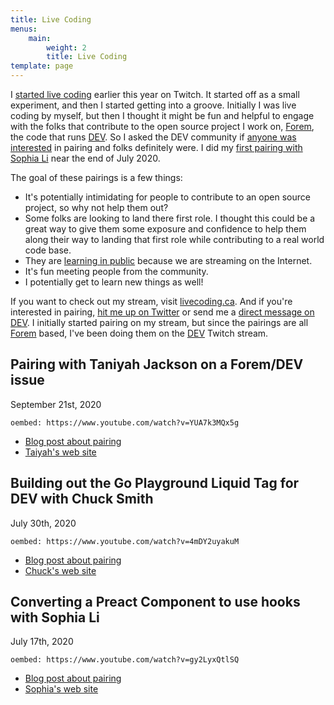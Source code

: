```yaml
---
title: Live Coding
menus:
    main:
        weight: 2
        title: Live Coding
template: page
---
```


I [started live coding](/posts/i-ve-started-to-live-code-on-twitch-for-dev-13cn/) earlier this year on Twitch. It started off as a small experiment, and then I started getting into a groove. Initially I was live coding by myself, but then I thought it might be fun and helpful to engage with the folks that contribute to the open source project I work on, [Forem](https://forem.com), the code that runs [DEV](https://dev.to). So I asked the DEV community if [anyone was interested](/let-s-pair-during-a-live-coding-session-8he/) in pairing and folks definitely were. I did my [first pairing with Sophia Li](/posts/live-coding-pairing-converting-a-preact-component-to-use-hooks-75e/) near the end of July 2020.

The goal of these pairings is a few things:

-   It's potentially intimidating for people to contribute to an open source project, so why not help them out?
-   Some folks are looking to land there first role. I thought this could be a great way to give them some exposure and confidence to help them along their way to landing that first role while contributing to a real world code base.
-   They are [learning in public](https://www.swyx.io/writing/learn-in-public/) because we are streaming on the Internet.
-   It's fun meeting people from the community.
-   I potentially get to learn new things as well!

If you want to check out my stream, visit [livecoding.ca](https://livecoding.ca). And if you're interested in pairing, [hit me up on Twitter](https://twitter.com/nickytonline) or send me a [direct message on DEV](https://dev.to/nickytonline). I initially started pairing on my stream, but since the pairings are all [Forem](https://github.com/forem/forem/) based, I've been doing them on the [DEV](https://www.twitch.tv/thepracticaldev) Twitch stream.

## Pairing with Taniyah Jackson on a Forem/DEV issue

<time datetime="2020-09-21">September 21st, 2020</time>

`oembed: https://www.youtube.com/watch?v=YUA7k3MQx5g`

-   [Blog post about pairing](/posts/pairing-with-taniyah-jackson-on-a-forem-dev-issue-28fh)
-   [Taiyah's web site](https://taniyah-l-jackson.github.io/)

## Building out the Go Playground Liquid Tag for DEV with Chuck Smith

<time datetime="2020-07-30">July 30th, 2020</time>

`oembed: https://www.youtube.com/watch?v=4mDY2uyakuM`

-   [Blog post about pairing](/posts/building-out-the-go-playground-liquid-tag-for-dev-with-chuck-smith-32he)
-   [Chuck's web site](https://www.eclecticsaddlebag.com/)

## Converting a Preact Component to use hooks with Sophia Li

<time datetime="2020-07-17">July 17th, 2020</time>

`oembed: https://www.youtube.com/watch?v=gy2LyxQtlSQ`

-   [Blog post about pairing](/posts/live-coding-pairing-converting-a-preact-component-to-use-hooks-75e)
-   [Sophia's web site](https://sophiali.dev/)
